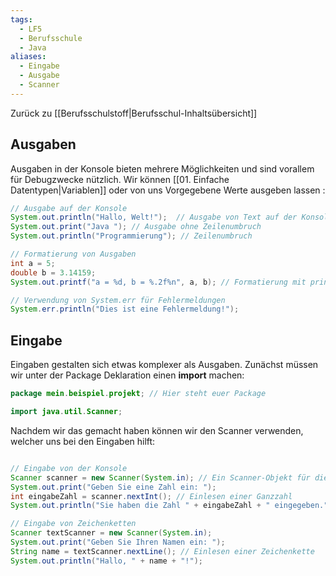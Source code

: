 ```yaml
---
tags:
  - LF5
  - Berufsschule
  - Java
aliases:
  - Eingabe
  - Ausgabe
  - Scanner
---
```

Zurück zu [[Berufsschulstoff|Berufsschul-Inhaltsübersicht]]

## Ausgaben

Ausgaben in der Konsole bieten mehrere Möglichkeiten und sind vorallem für Debugzwecke nützlich. Wir können [[01. Einfache Datentypen|Variablen]] oder von uns Vorgegebene Werte ausgeben lassen :

```java 
// Ausgabe auf der Konsole 
System.out.println("Hallo, Welt!");  // Ausgabe von Text auf der Konsole 
System.out.print("Java "); // Ausgabe ohne Zeilenumbruch
System.out.println("Programmierung"); // Zeilenumbruch

// Formatierung von Ausgaben
int a = 5; 
double b = 3.14159; 
System.out.printf("a = %d, b = %.2f%n", a, b); // Formatierung mit printf 

// Verwendung von System.err für Fehlermeldungen 
System.err.println("Dies ist eine Fehlermeldung!");
```

## Eingabe 

Eingaben gestalten sich etwas komplexer als Ausgaben. Zunächst müssen wir unter der Package Deklaration einen **import** machen:

```java
package mein.beispiel.projekt; // Hier steht euer Package

import java.util.Scanner;
```

Nachdem wir das gemacht haben können wir den Scanner verwenden, welcher uns bei den Eingaben hilft:

```java

// Eingabe von der Konsole 
Scanner scanner = new Scanner(System.in); // Ein Scanner-Objekt für die Eingabe 
System.out.print("Geben Sie eine Zahl ein: "); 
int eingabeZahl = scanner.nextInt(); // Einlesen einer Ganzzahl
System.out.println("Sie haben die Zahl " + eingabeZahl + " eingegeben."); 

// Eingabe von Zeichenketten 
Scanner textScanner = new Scanner(System.in); 
System.out.print("Geben Sie Ihren Namen ein: "); 
String name = textScanner.nextLine(); // Einlesen einer Zeichenkette 
System.out.println("Hallo, " + name + "!");

```